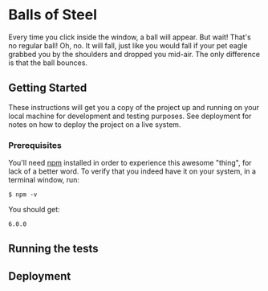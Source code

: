 # Balls of Steel

Every time you click inside the window, a ball will appear. But wait! That's no regular ball! Oh, no. It will fall, just like you would fall if your pet eagle grabbed you by the shoulders and dropped you mid-air. The only difference is that the ball bounces.

## Getting Started

These instructions will get you a copy of the project up and running on your local machine for development and testing purposes. See deployment for notes on how to deploy the project on a live system.

### Prerequisites

You'll need [npm](https://www.npmjs.com/get-npm) installed in order to experience this awesome "thing", for lack of a better word.
To verify that you indeed have it on your system, in a terminal window, run:

```
$ npm -v
```

You should get:

```
6.0.0
```

## Running the tests

## Deployment